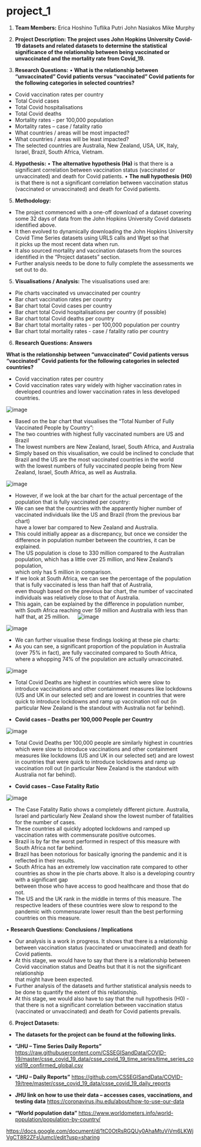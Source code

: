 # project_1

1.	**Team Members:**   		Erica Hoshino
                                        Tuflika Putri
                                        John Nasiakos
                                        Mike Murphy

2.	**Project Description:
The project uses John Hopkins University Covid-19 datasets and related datasets to determine the statistical significance of the relationship between being vaccinated or unvaccinated and the mortality rate from Covid_19.**

3.	**Research Questions:**
•	**What is the relationship between “unvaccinated” Covid patients versus “vaccinated” Covid patients for the following categories in selected countries?**
* Covid vaccination rates per country
* Total Covid cases
* Total Covid hospitalisations
* Total Covid deaths
* Mortality rates - per 100,000 population
* Mortality rates – case / fatality ratio
* What countries / areas will be most impacted?	 
* What countries / areas will be least impacted?
* The selected countries are Australia, New Zealand, USA, UK, Italy, Israel, Brazil, South Africa, Vietnam. 

4.	**Hypothesis:**
•	**The alternative hypothesis (Ha)** is that there is a significant correlation between vaccination status (vaccinated or unvaccinated) and death for Covid patients.
•	**The null hypothesis (H0)** is that there is not a significant correlation between vaccination status (vaccinated or unvaccinated) and death for Covid patients.


5.	**Methodology:**

* The project commenced with a one-off download of a dataset covering some 32 days of data from the John Hopkins University Covid datasets identified above.
* It then evolved to dynamically downloading the John Hopkins University Covid Time Series datasets using URLS calls and Wget so that  
        it picks up the most recent data when run.
* It also sourced mortality and vaccination datasets from the sources identified in the “Project datasets” section.
* Further analysis needs to be done to fully complete the assessments we set out to do. 


5.	**Visualisations / Analysis:**
The visualisations used are:
* Pie charts vaccinated vs unvaccinated per country					
* Bar chart vaccination rates per country						
* Bar chart total Covid cases per country						
* Bar chart total Covid hospitalisations per country (if possible)				
* Bar chart total Covid deaths per country						
* Bar chart total mortality rates - per 100,000 population per country				
* Bar chart total mortality rates - case / fatality ratio per country							

6.	**Research Questions: Answers**

**What is the relationship between “unvaccinated” Covid patients versus “vaccinated” Covid patients for the following categories in selected countries?**

* Covid vaccination rates per country
* Covid vaccination rates vary widely with higher vaccination rates in developed countries and lower vaccination rates in less developed countries.

![image](https://user-images.githubusercontent.com/89948865/148156699-bdea8146-c98a-4654-9357-711293847804.png)

* Based on the bar chart that visualises the “Total Number of Fully Vaccinated People by Country”:
* The two countries with highest fully vaccinated numbers are US and Brazil
* The lowest numbers are New Zealand, Israel, South Africa, and Australia
* Simply based on this visualisation, we could be inclined to conclude that Brazil and the US are the most vaccinated countries in the world  
  with the lowest numbers of fully vaccinated people being from New Zealand, Israel, South Africa, as well as Australia.

![image](https://user-images.githubusercontent.com/89948865/148158227-921b34f3-7f20-429f-a5e4-7059eb3a980e.png)


* However, if we look at the bar chart for the actual percentage of the population that is fully vaccinated per country:
* We can see that the countries with the apparently higher number of vaccinated individuals like the US and Brazil (from the previous bar chart)  
  have a lower bar compared to New Zealand and Australia.
* This could initially appear as a discrepancy, but once we consider the difference in population number between the countries, it can be explained.
* The US population is close to 330 million compared to the Australian population, which has a little over 25 million, and New Zealand’s population,  
  which only has 5 million in comparison.
* If we look at South Africa, we can see the percentage of the population that is fully vaccinated is less than half that of Australia,  
  even though based on the previous bar chart, the number of vaccinated individuals was relatively close to that of Australia.
* This again, can be explained by the difference in population number, with South Africa reaching over 59 million and Australia with less than half that, at 25 million.
 
![image](https://user-images.githubusercontent.com/89948865/148158413-fa02955e-1760-4fd5-a48f-8bb91e653c44.png)

![image](https://user-images.githubusercontent.com/89948865/148158461-aa544bc7-71e0-4b24-8aec-253dabbec7b6.png)

*  We can further visualise these findings looking at these pie charts:
*  As you can see, a significant proportion of the population in Australia (over 75% in fact), are fully vaccinated compared to South Africa,  
   where a whopping 74% of the population are actually unvaccinated.

![image](https://user-images.githubusercontent.com/89948865/148158564-3251dc37-02b4-43ff-bb28-a40f87b780e2.png)


* Total Covid Deaths are highest in countries which were slow to introduce vaccinations and other containment measures like lockdowns (US and UK in our selected set) and are lowest in countries that were quick to introduce lockdowns and ramp up vaccination roll out (in particular New Zealand is the standout with Australia not far behind).

* **Covid cases – Deaths per 100,000 People per Country**

![image](https://user-images.githubusercontent.com/89948865/148158707-47cfae9d-d13e-4dbb-9124-6bd1d66e8a41.png)

* Total Covid Deaths per 100,000 people are similarly highest in countries which were slow to introduce vaccinations and other containment measures like lockdowns (US and UK in our selected set) and are lowest in countries that were quick to introduce lockdowns and ramp up vaccination roll out (in particular New Zealand is the standout with Australia not far behind).

* **Covid cases – Case Fatality Ratio**

![image](https://user-images.githubusercontent.com/89948865/148158764-031814da-8e71-4818-970d-fd0bd78a9450.png)


* The Case Fatality Ratio shows a completely different picture. Australia, Israel and particularly New Zealand show the lowest number of fatalities for the number of cases.  
* These countries all quickly adopted lockdowns and ramped up vaccination rates with commensurate positive outcomes.
* Brazil is by far the worst performed in respect of this measure with South Africa not far behind.  
* Brazil has been notorious for basically ignoring the pandemic and it is reflected in their results.  
* South Africa has an extremely low vaccination rate compared to other countries as show in the pie charts above. It also is a developing country with a significant gap  
  between those who have access to good healthcare and those that do not. 
* The US and the UK rank in the middle in terms of this measure. The respective leaders of these countries were slow to respond to the pandemic with commensurate lower result than the best performing countries on this measure. 


•	**Research Questions: Conclusions / Implications**

* Our analysis is a work in progress. It shows that there is a relationship between vaccination status (vaccinated or unvaccinated) and death for Covid patients.
* At this stage, we would have to say that there is a relationship between Covid vaccination status and Deaths but that it is not the significant relationship  
  that might have been expected.
* Further analysis of the datasets and further statistical analysis needs to be done to quantify the extent of this relationship.
* At this stage, we would also have to say that the null hypothesis (H0) - that there is not a significant correlation between vaccination status (vaccinated or unvaccinated) and death for Covid patients prevails.

6.	**Project Datasets:** 
	
* **The datasets for the project can be found at the following links.**
  
* **“JHU – Time Series Daily Reports”**
https://raw.githubusercontent.com/CSSEGISandData/COVID-19/master/csse_covid_19_data/csse_covid_19_time_series/time_series_covid19_confirmed_global.csv

* **“JHU – Daily Reports”**
https://github.com/CSSEGISandData/COVID-19/tree/master/csse_covid_19_data/csse_covid_19_daily_reports

* **JHU link on how to use their data – accesses cases, vaccinations, and testing data**
https://coronavirus.jhu.edu/about/how-to-use-our-data

* **“World population data”**
https://www.worldometers.info/world-population/population-by-country/


https://docs.google.com/document/d/1tC0OtRsRGQUy0AhaMtuViVm6LKWjVgCT8R2ZFsUumcI/edit?usp=sharing
